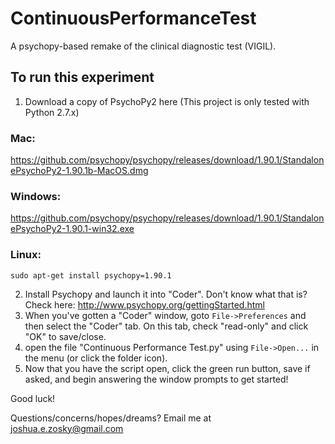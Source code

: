 # ContinuousPerformanceTest
A psychopy-based remake of the clinical diagnostic test (VIGIL).

## To run this experiment
1. Download a copy of PsychoPy2 here (This project is only tested with Python 2.7.x)
### Mac:
https://github.com/psychopy/psychopy/releases/download/1.90.1/StandalonePsychoPy2-1.90.1b-MacOS.dmg
### Windows:
https://github.com/psychopy/psychopy/releases/download/1.90.1/StandalonePsychoPy2-1.90.1-win32.exe
### Linux:
```shell
sudo apt-get install psychopy=1.90.1
```
2. Install Psychopy and launch it into "Coder". Don't know what that is? Check here: http://www.psychopy.org/gettingStarted.html
3. When you've gotten a "Coder" window, goto `File->Preferences` and then select the "Coder" tab. On this tab, check "read-only" and click "OK" to save/close.
4.  open the file "Continuous Performance Test.py" using `File->Open...` in the menu (or click the folder icon).
5. Now that you have the script open, click the green run button, save if asked, and begin answering the window prompts to get started!

Good luck!

Questions/concerns/hopes/dreams? Email me at joshua.e.zosky@gmail.com
